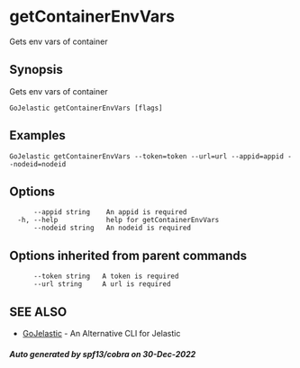 #  getContainerEnvVars

Gets env vars of container

## Synopsis

Gets env vars of container

```
GoJelastic getContainerEnvVars [flags]
```

## Examples

```
GoJelastic getContainerEnvVars --token=token --url=url --appid=appid --nodeid=nodeid
```

## Options

```
      --appid string    An appid is required
  -h, --help            help for getContainerEnvVars
      --nodeid string   An nodeid is required
```

## Options inherited from parent commands

```
      --token string   A token is required
      --url string     A url is required
```

## SEE ALSO

* [GoJelastic](GoJelastic.md)	 - An Alternative CLI for Jelastic

##### Auto generated by spf13/cobra on 30-Dec-2022
